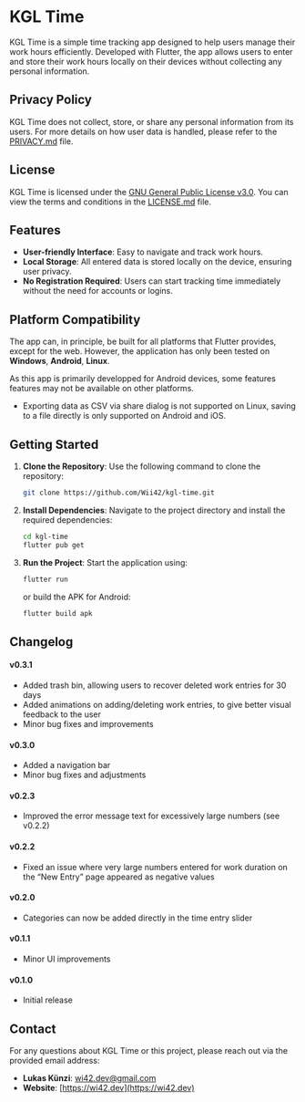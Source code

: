 
# KGL Time

KGL Time is a simple time tracking app designed to help users manage their work hours efficiently. Developed with Flutter, the app allows users to enter and store their work hours locally on their devices without collecting any personal information.

## Privacy Policy

KGL Time does not collect, store, or share any personal information from its users. For more details on how user data is handled, please refer to the [PRIVACY.md](PRIVACY.md) file.

## License

KGL Time is licensed under the [GNU General Public License v3.0](https://www.gnu.org/licenses/gpl-3.0.html). You can view the terms and conditions in the [LICENSE.md](LICENSE.md) file.

## Features

- **User-friendly Interface**: Easy to navigate and track work hours.
- **Local Storage**: All entered data is stored locally on the device, ensuring user privacy.
- **No Registration Required**: Users can start tracking time immediately without the need for accounts or logins.

## Platform Compatibility

The app can, in principle, be built for all platforms that Flutter provides, except for the web. However, the application has only been tested on **Windows**, **Android**, **Linux**.

As this app is primarily developped for Android devices, some features features may not be available on other platforms.
 - Exporting data as CSV via share dialog is not supported on Linux, saving to a file directly is only supported on Android and iOS.

## Getting Started

1. **Clone the Repository**: Use the following command to clone the repository:
   ```bash
   git clone https://github.com/Wii42/kgl-time.git
   ```

2. **Install Dependencies**: Navigate to the project directory and install the required dependencies:
   ```bash
   cd kgl-time
   flutter pub get
   ```

3. **Run the Project**: Start the application using:
   ```bash
   flutter run
   ```
   or build the APK for Android:
   ```bash
   flutter build apk
   ```
   
## Changelog
#### v0.3.1
- Added trash bin, allowing users to recover deleted work entries for 30 days
- Added animations on adding/deleting work entries, to give better visual feedback to the user
- Minor bug fixes and improvements

#### v0.3.0
- Added a navigation bar
- Minor bug fixes and adjustments

#### v0.2.3
- Improved the error message text for excessively large numbers (see v0.2.2)

#### v0.2.2
- Fixed an issue where very large numbers entered for work duration on the “New Entry” page appeared as negative values


#### v0.2.0
- Categories can now be added directly in the time entry slider

#### v0.1.1
- Minor UI improvements

#### v0.1.0
- Initial release
## Contact

For any questions about KGL Time or this project, please reach out via the provided email address:

- **Lukas Künzi**: [wi42.dev@gmail.com](mailto:wi42.dev@gmail.com)
- **Website**: [https://wi42.dev](https://wi42.dev)
